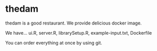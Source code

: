 # thedam
thedam is a good restaurant.
We provide delicious docker image.

We  have...
ui.R, server.R, librarySetup.R, example-input.txt, Dockerfile

You can order everything at once by using git.
